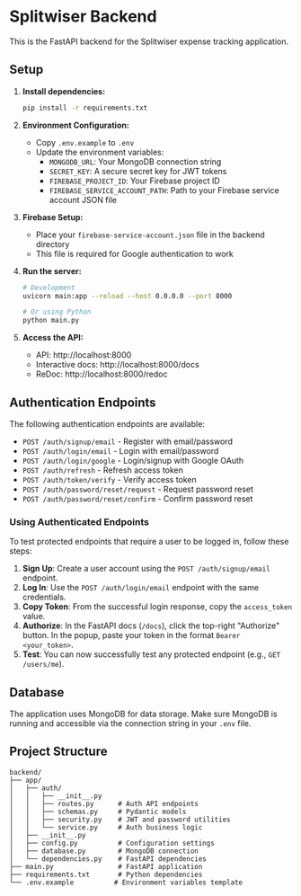# Splitwiser Backend

This is the FastAPI backend for the Splitwiser expense tracking application.

## Setup

1. **Install dependencies:**
   ```bash
   pip install -r requirements.txt
   ```

2. **Environment Configuration:**
   - Copy `.env.example` to `.env`
   - Update the environment variables:
     - `MONGODB_URL`: Your MongoDB connection string
     - `SECRET_KEY`: A secure secret key for JWT tokens
     - `FIREBASE_PROJECT_ID`: Your Firebase project ID
     - `FIREBASE_SERVICE_ACCOUNT_PATH`: Path to your Firebase service account JSON file

3. **Firebase Setup:**
   - Place your `firebase-service-account.json` file in the backend directory
   - This file is required for Google authentication to work

4. **Run the server:**
   ```bash
   # Development
   uvicorn main:app --reload --host 0.0.0.0 --port 8000
   
   # Or using Python
   python main.py
   ```

5. **Access the API:**
   - API: http://localhost:8000
   - Interactive docs: http://localhost:8000/docs
   - ReDoc: http://localhost:8000/redoc

## Authentication Endpoints

The following authentication endpoints are available:

- `POST /auth/signup/email` - Register with email/password
- `POST /auth/login/email` - Login with email/password  
- `POST /auth/login/google` - Login/signup with Google OAuth
- `POST /auth/refresh` - Refresh access token
- `POST /auth/token/verify` - Verify access token
- `POST /auth/password/reset/request` - Request password reset
- `POST /auth/password/reset/confirm` - Confirm password reset

### Using Authenticated Endpoints

To test protected endpoints that require a user to be logged in, follow these steps:

1.  **Sign Up**: Create a user account using the `POST /auth/signup/email` endpoint.
2.  **Log In**: Use the `POST /auth/login/email` endpoint with the same credentials.
3.  **Copy Token**: From the successful login response, copy the `access_token` value.
4.  **Authorize**: In the FastAPI docs (`/docs`), click the top-right "Authorize" button. In the popup, paste your token in the format `Bearer <your_token>`.
5.  **Test**: You can now successfully test any protected endpoint (e.g., `GET /users/me`).


## Database

The application uses MongoDB for data storage. Make sure MongoDB is running and accessible via the connection string in your `.env` file.

## Project Structure

```
backend/
├── app/
│   ├── auth/
│   │   ├── __init__.py
│   │   ├── routes.py      # Auth API endpoints
│   │   ├── schemas.py     # Pydantic models
│   │   ├── security.py    # JWT and password utilities
│   │   └── service.py     # Auth business logic
│   ├── __init__.py
│   ├── config.py          # Configuration settings
│   ├── database.py        # MongoDB connection
│   └── dependencies.py    # FastAPI dependencies
├── main.py                # FastAPI application
├── requirements.txt       # Python dependencies
└── .env.example          # Environment variables template
```

